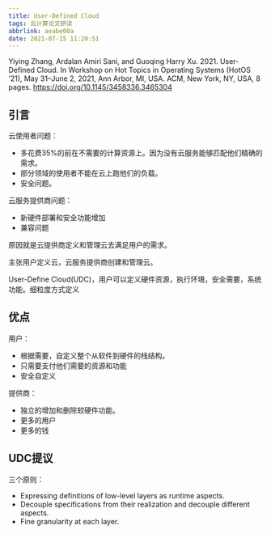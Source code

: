 ```yaml
---
title: User-Defined Cloud
tags: 云计算论文研读
abbrlink: aeabe00a
date: 2021-07-15 11:20:51
---
```


Yiying Zhang, Ardalan Amiri Sani, and Guoqing Harry Xu. 2021. User-Defined Cloud. In Workshop on Hot Topics in Operating Systems (HotOS ’21), May 31–June 2, 2021, Ann Arbor, MI, USA. ACM, New York, NY, USA, 8 pages. https://doi.org/10.1145/3458336.3465304

<!-- more -->

## 引言

云使用者问题：

* 多花费35%的前在不需要的计算资源上。因为没有云服务能够匹配他们精确的需求。
* 部分领域的使用者不能在云上跑他们的负载。
* 安全问题。

云服务提供商问题：

* 新硬件部署和安全功能增加
* 兼容问题

原因就是云提供商定义和管理云去满足用户的需求。

主张用户定义云，云服务提供商创建和管理云。

User-Define Cloud(UDC)，用户可以定义硬件资源，执行环境，安全需要，系统功能。细粒度方式定义

## 优点

用户：

* 根据需要，自定义整个从软件到硬件的栈结构。
* 只需要支付他们需要的资源和功能
* 安全自定义

提供商：
* 独立的增加和删除软硬件功能。
* 更多的用户
* 更多的钱

## UDC提议

三个原则：

* Expressing definitions of low-level layers as runtime aspects.  
* Decouple specifications from their realization and decouple different aspects.
* Fine granularity at each layer.

